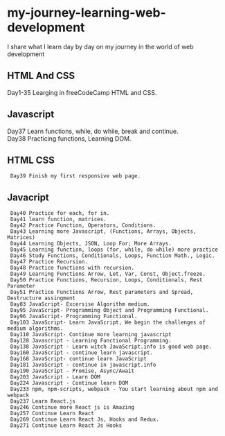 # my-journey-learning-web-development
I share what I learn day by day on my journey in the world of web development

## HTML And CSS
Day1-35 Learging in freeCodeCamp HTML and CSS.

## Javascript


Day37 Learn functions, while, do while, break
     and continue.<br>
Day38 Practicing functions, Learning DOM.
               

## HTML CSS

     Day39 Finish my first responsive web page.
     
   
## Javacript


     Day40 Practice for each, for in.
     Day41 learn function, matrices.
     Day42 Practice Function, Operators, Conditions.
     Day43 Learning more Javascript, (Functions, Arrays, Objects, Matrices)
     Day44 Learning Objects, JSON, Loop For; More Arrays.
     Day45 Learning function, loops (for, while, do while) more practice
     Day46 Study Functions, Conditionals, Loops, Function Math., Logic.
     Day47 Practice Recursion.
     Day48 Practice functions with recursion.
     Day49 Learning Functions Arrow, Let, Var, Const, Object.freeze.
     Day50 Practice Functions, Recursion, Loops, Conditionals, Rest Parameter
     Day51 Practice Functions Arrow, Rest parameters and Spread, Destructure assingment
     Day83 JavaScript- Excersise Algorithm medium.
     Day95 JavaScript- Programming Object and Programming Functional.
     Day96 JavaScript- Programming Functional.
     Day103 JavaScript- Learn JavaScript, We begin the challenges of medium algorithms.
     Day110 JavaScript- Continue more learning javascript
     Day128 Javascript - Learning Functional Programming.
     Day138 JavaScript - Learn witch JavaScript.info is good web page.
     Day160 JavaScript - continue learn javascript.
     Day168 JavaScript- continue learn JavaScript 
     Day181 JavaScript - continue in javascript.info
     Day190 JavaScript - Promise, Async/Await
     Day203 JavaScript - Learn DOM
     Day224 Javascript - Continue learn DOM
     Day233 npm, npm-scripts, webpack - You start learning about npm and webpack
     Day237 Learn React.js
     Day246 Continue more React js is Amazing
     Day257 Continue Learn React
     Day269 Continue Learn React Js, Hooks and Redux.
     Day271 Continue Learn React Js Hooks
